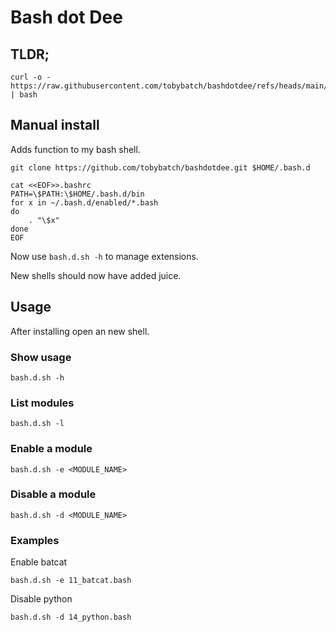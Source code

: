 # Bash dot Dee

## TLDR;

    curl -o - https://raw.githubusercontent.com/tobybatch/bashdotdee/refs/heads/main/install.sh | bash

## Manual install

Adds function to my bash shell.

    git clone https://github.com/tobybatch/bashdotdee.git $HOME/.bash.d

    cat <<EOF>>.bashrc
    PATH=\$PATH:\$HOME/.bash.d/bin
    for x in ~/.bash.d/enabled/*.bash
    do
        . "\$x"
    done
    EOF

Now use ```bash.d.sh -h``` to manage extensions.

New shells should now have added juice.

## Usage

After installing open an new shell.

### Show usage

    bash.d.sh -h

### List modules

    bash.d.sh -l

### Enable a module

    bash.d.sh -e <MODULE_NAME>

### Disable a module

    bash.d.sh -d <MODULE_NAME>

### Examples

Enable batcat

    bash.d.sh -e 11_batcat.bash

Disable python

    bash.d.sh -d 14_python.bash
